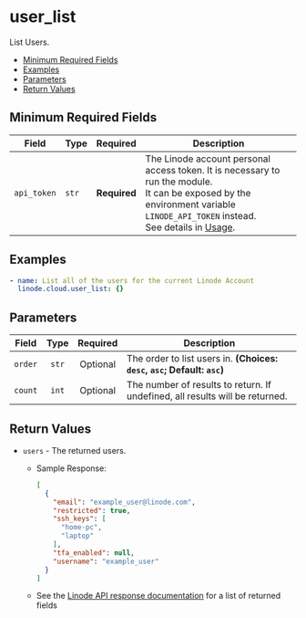 # user_list

List Users.

- [Minimum Required Fields](#minimum-required-fields)
- [Examples](#examples)
- [Parameters](#parameters)
- [Return Values](#return-values)

## Minimum Required Fields
| Field       | Type  | Required     | Description                                                                                                                                                                                                              |
|-------------|-------|--------------|--------------------------------------------------------------------------------------------------------------------------------------------------------------------------------------------------------------------------|
| `api_token` | `str` | **Required** | The Linode account personal access token. It is necessary to run the module. <br/>It can be exposed by the environment variable `LINODE_API_TOKEN` instead. <br/>See details in [Usage](https://github.com/linode/ansible_linode?tab=readme-ov-file#usage). |

## Examples

```yaml
- name: List all of the users for the current Linode Account
  linode.cloud.user_list: {}
```


## Parameters

| Field     | Type | Required | Description                                                                  |
|-----------|------|----------|------------------------------------------------------------------------------|
| `order` | <center>`str`</center> | <center>Optional</center> | The order to list users in.  **(Choices: `desc`, `asc`; Default: `asc`)** |
| `count` | <center>`int`</center> | <center>Optional</center> | The number of results to return. If undefined, all results will be returned.   |

## Return Values

- `users` - The returned users.

    - Sample Response:
        ```json
        [
          {
            "email": "example_user@linode.com",
            "restricted": true,
            "ssh_keys": [
              "home-pc",
              "laptop"
            ],
            "tfa_enabled": null,
            "username": "example_user"
          }
        ]
        ```
    - See the [Linode API response documentation](https://www.linode.com/docs/api/account/#users-list__response-samples) for a list of returned fields


